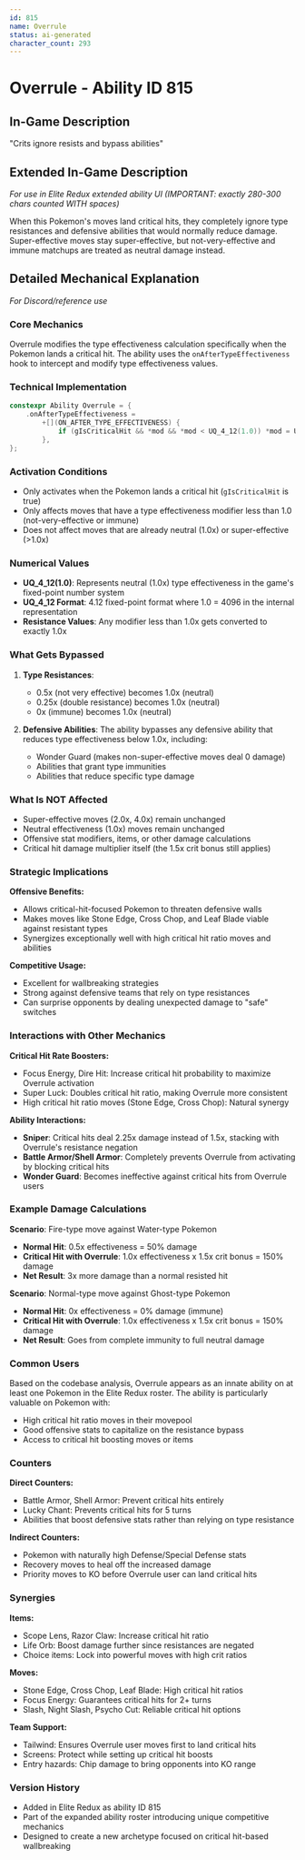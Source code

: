 ```yaml
---
id: 815
name: Overrule
status: ai-generated
character_count: 293
---
```


# Overrule - Ability ID 815

## In-Game Description
"Crits ignore resists and bypass abilities"

## Extended In-Game Description
*For use in Elite Redux extended ability UI (IMPORTANT: exactly 280-300 chars counted WITH spaces)*

When this Pokemon's moves land critical hits, they completely ignore type resistances and defensive abilities that would normally reduce damage. Super-effective moves stay super-effective, but not-very-effective and immune matchups are treated as neutral damage instead.

## Detailed Mechanical Explanation
*For Discord/reference use*

### Core Mechanics
Overrule modifies the type effectiveness calculation specifically when the Pokemon lands a critical hit. The ability uses the `onAfterTypeEffectiveness` hook to intercept and modify type effectiveness values.

### Technical Implementation
```cpp
constexpr Ability Overrule = {
    .onAfterTypeEffectiveness =
        +[](ON_AFTER_TYPE_EFFECTIVENESS) {
            if (gIsCriticalHit && *mod && *mod < UQ_4_12(1.0)) *mod = UQ_4_12(1.0);
        },
};
```

### Activation Conditions
- Only activates when the Pokemon lands a critical hit (`gIsCriticalHit` is true)
- Only affects moves that have a type effectiveness modifier less than 1.0 (not-very-effective or immune)
- Does not affect moves that are already neutral (1.0x) or super-effective (>1.0x)

### Numerical Values
- **UQ_4_12(1.0)**: Represents neutral (1.0x) type effectiveness in the game's fixed-point number system
- **UQ_4_12 Format**: 4.12 fixed-point format where 1.0 = 4096 in the internal representation
- **Resistance Values**: Any modifier less than 1.0x gets converted to exactly 1.0x

### What Gets Bypassed
1. **Type Resistances**: 
   - 0.5x (not very effective) becomes 1.0x (neutral)
   - 0.25x (double resistance) becomes 1.0x (neutral)
   - 0x (immune) becomes 1.0x (neutral)

2. **Defensive Abilities**: The ability bypasses any defensive ability that reduces type effectiveness below 1.0x, including:
   - Wonder Guard (makes non-super-effective moves deal 0 damage)
   - Abilities that grant type immunities
   - Abilities that reduce specific type damage

### What Is NOT Affected
- Super-effective moves (2.0x, 4.0x) remain unchanged
- Neutral effectiveness (1.0x) moves remain unchanged
- Offensive stat modifiers, items, or other damage calculations
- Critical hit damage multiplier itself (the 1.5x crit bonus still applies)

### Strategic Implications
**Offensive Benefits:**
- Allows critical-hit-focused Pokemon to threaten defensive walls
- Makes moves like Stone Edge, Cross Chop, and Leaf Blade viable against resistant types
- Synergizes exceptionally well with high critical hit ratio moves and abilities

**Competitive Usage:**
- Excellent for wallbreaking strategies
- Strong against defensive teams that rely on type resistances
- Can surprise opponents by dealing unexpected damage to "safe" switches

### Interactions with Other Mechanics
**Critical Hit Rate Boosters:**
- Focus Energy, Dire Hit: Increase critical hit probability to maximize Overrule activation
- Super Luck: Doubles critical hit ratio, making Overrule more consistent
- High critical hit ratio moves (Stone Edge, Cross Chop): Natural synergy

**Ability Interactions:**
- **Sniper**: Critical hits deal 2.25x damage instead of 1.5x, stacking with Overrule's resistance negation
- **Battle Armor/Shell Armor**: Completely prevents Overrule from activating by blocking critical hits
- **Wonder Guard**: Becomes ineffective against critical hits from Overrule users

### Example Damage Calculations
**Scenario**: Fire-type move against Water-type Pokemon
- **Normal Hit**: 0.5x effectiveness = 50% damage
- **Critical Hit with Overrule**: 1.0x effectiveness x 1.5x crit bonus = 150% damage
- **Net Result**: 3x more damage than a normal resisted hit

**Scenario**: Normal-type move against Ghost-type Pokemon  
- **Normal Hit**: 0x effectiveness = 0% damage (immune)
- **Critical Hit with Overrule**: 1.0x effectiveness x 1.5x crit bonus = 150% damage
- **Net Result**: Goes from complete immunity to full neutral damage

### Common Users
Based on the codebase analysis, Overrule appears as an innate ability on at least one Pokemon in the Elite Redux roster. The ability is particularly valuable on Pokemon with:
- High critical hit ratio moves in their movepool
- Good offensive stats to capitalize on the resistance bypass
- Access to critical hit boosting moves or items

### Counters
**Direct Counters:**
- Battle Armor, Shell Armor: Prevent critical hits entirely
- Lucky Chant: Prevents critical hits for 5 turns
- Abilities that boost defensive stats rather than relying on type resistance

**Indirect Counters:**
- Pokemon with naturally high Defense/Special Defense stats
- Recovery moves to heal off the increased damage
- Priority moves to KO before Overrule user can land critical hits

### Synergies
**Items:**
- Scope Lens, Razor Claw: Increase critical hit ratio
- Life Orb: Boost damage further since resistances are negated
- Choice items: Lock into powerful moves with high crit ratios

**Moves:**
- Stone Edge, Cross Chop, Leaf Blade: High critical hit ratios
- Focus Energy: Guarantees critical hits for 2+ turns
- Slash, Night Slash, Psycho Cut: Reliable critical hit options

**Team Support:**
- Tailwind: Ensures Overrule user moves first to land critical hits
- Screens: Protect while setting up critical hit boosts
- Entry hazards: Chip damage to bring opponents into KO range

### Version History
- Added in Elite Redux as ability ID 815
- Part of the expanded ability roster introducing unique competitive mechanics
- Designed to create a new archetype focused on critical hit-based wallbreaking